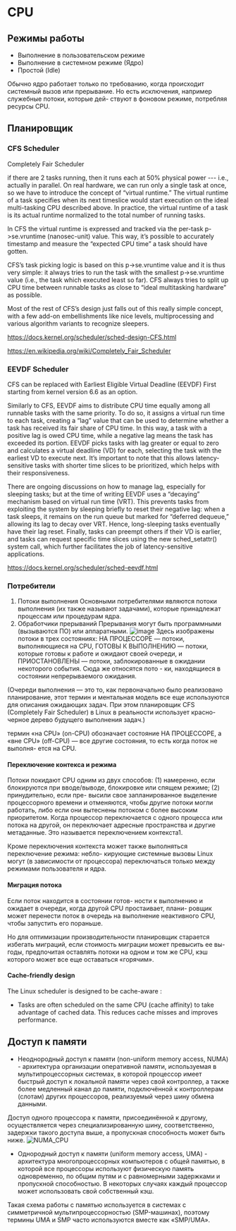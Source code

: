 # CPU
## Режимы работы
- Выполнение в пользовательском режиме
- Выполнение в системном режиме (Ядро)
- Простой (Idle)

Обычно ядро работает только по требованию, когда происходит системный вызов
или прерывание. Но есть исключения, например служебные потоки, которые дей-
ствуют в фоновом режиме, потребляя ресурсы CPU.

## Планировщик
### CFS Scheduler
Completely Fair Scheduler

if there are 2 tasks running, then it runs each at 50% physical power --- i.e., actually in parallel.
On real hardware, we can run only a single task at once, so we have to introduce the concept of “virtual runtime.” The virtual runtime of a task specifies when its next timeslice would start execution on the ideal multi-tasking CPU described above. In practice, the virtual runtime of a task is its actual runtime normalized to the total number of running tasks.

In CFS the virtual runtime is expressed and tracked via the per-task p->se.vruntime (nanosec-unit) value. This way, it’s possible to accurately timestamp and measure the “expected CPU time” a task should have gotten.

CFS’s task picking logic is based on this p->se.vruntime value and it is thus very simple: it always tries to run the task with the smallest p->se.vruntime value (i.e., the task which executed least so far). CFS always tries to split up CPU time between runnable tasks as close to “ideal multitasking hardware” as possible.

Most of the rest of CFS’s design just falls out of this really simple concept, with a few add-on embellishments like nice levels, multiprocessing and various algorithm variants to recognize sleepers.

https://docs.kernel.org/scheduler/sched-design-CFS.html

https://en.wikipedia.org/wiki/Completely_Fair_Scheduler
### EEVDF Scheduler
CFS can be replaced with Earliest Eligible Virtual Deadline (EEVDF) First starting from kernel version 6.6 as an option.

Similarly to CFS, EEVDF aims to distribute CPU time equally among all runnable tasks with the same priority. To do so, it assigns a virtual run time to each task, creating a “lag” value that can be used to determine whether a task has received its fair share of CPU time. In this way, a task with a positive lag is owed CPU time, while a negative lag means the task has exceeded its portion. EEVDF picks tasks with lag greater or equal to zero and calculates a virtual deadline (VD) for each, selecting the task with the earliest VD to execute next. It’s important to note that this allows latency-sensitive tasks with shorter time slices to be prioritized, which helps with their responsiveness.

There are ongoing discussions on how to manage lag, especially for sleeping tasks; but at the time of writing EEVDF uses a “decaying” mechanism based on virtual run time (VRT). This prevents tasks from exploiting the system by sleeping briefly to reset their negative lag: when a task sleeps, it remains on the run queue but marked for “deferred dequeue,” allowing its lag to decay over VRT. Hence, long-sleeping tasks eventually have their lag reset. Finally, tasks can preempt others if their VD is earlier, and tasks can request specific time slices using the new sched_setattr() system call, which further facilitates the job of latency-sensitive applications.

https://docs.kernel.org/scheduler/sched-eevdf.html
### Потребители
1. Потоки выполнения
Основными потребителями
являются потоки выполнения (их также называют задачами), которые принадлежат
процессам или процедурам ядра.
2. Обработчики прерываний
Прерывания могут быть программными (вызываются
ПО) или аппаратными.
![image](https://github.com/user-attachments/assets/88e8b508-54f7-4900-bcbc-38f433366a5a)
Здесь изображены потоки в трех состояниях: НА ПРОЦЕССОРЕ — потоки,
выполняющиеся на CPU, ГОТОВЫ К ВЫПОЛНЕНИЮ — потоки, которые
готовы к работе и ожидают своей очереди, и ПРИОСТАНОВЛЕНЫ — потоки,
заблокированные в ожидании некоторого события. Сюда же относятся пото -
ки, находящиеся в состоянии непрерываемого ожидания.

(Очереди выполнения — это то, как
первоначально было реализовано планирование, этот термин и ментальная модель
все еще используются для описания ожидающих задач. При этом планировщик
CFS (Completely Fair Scheduler) в Linux в реальности использует красно-черное
дерево будущего выполнения задач.)

 термин «на CPU» (оn-CPU) обозначает состояние НА ПРОЦЕССОРЕ,
а «вне CPU» (off-CPU) — все другие состояния, то есть когда поток не выполня-
ется на CPU.

#### Переключение контекса и режима
Потоки покидают CPU одним из двух способов: (1) намеренно, если блокируются
при вводе/выводе, блокировке или спящем режиме; (2) принудительно, если пре-
высили свое запланированное выделение процессорного времени и отменяются,
чтобы другие потоки могли работать, либо если они вытеснены потоком с более
высоким приоритетом. Когда процессор переключается с одного процесса или потока на другой, он переключает адресные пространства и другие метаданные.
Это называется переключением контекста1.

Кроме переключения контекста может также выполняться переключение режима: небло-
кирующие системные вызовы Linux могут (в зависимости от процессора) переключаться
только между режимами пользователя и ядра.

#### Миграция потока
Если поток находится в состоянии готов-
ности к выполнению и ожидает в очереди, когда другой CPU простаивает, плани-
ровщик может перенести поток в очередь на выполнение неактивного CPU, чтобы
запустить его пораньше.

Но для оптимизации производительности планировщик
старается избегать миграций, если стоимость миграции может превысить ее вы-
годы, предпочитая оставлять потоки на одном и том же CPU, кэш которого может
все еще оставаться «горячим».
#### Cache-friendly design
The Linux scheduler is designed to be cache-aware :
 - Tasks are often scheduled on the same CPU (cache affinity) to take advantage of cached data. This reduces cache misses and improves performance.
## Доступ к памяти
- Неоднородный доступ к памяти (non-uniform memory access, NUMA) - архитектура организации оперативной памяти, используемая в мультипроцессорных системах, в которой процессор имеет быстрый доступ к локальной памяти через свой контроллер, а также более медленный канал до памяти, подключённой к контроллерам (слотам) других процессоров, реализуемый через шину обмена данными.

Доступ одного процессора к памяти, присоединённой к другому, осуществляется через специализированную шину, соответственно, задержки такого доступа выше, а пропускная способность может быть ниже. 
![NUMA_CPU](https://github.com/user-attachments/assets/c9624b2b-0466-43e7-9765-e2342e61a8e9)

- Однородный доступ к памяти (uniform memory access, UMA) - архитектура многопроцессорных компьютеров с общей памятью, в которой все процессоры используют физическую память одновременно, по общим путям и с равномерными задержками и пропускной способностью. В некоторых случаях каждый процессор может использовать свой собственный кэш.

Такая схема работы с памятью используется в системах с симметричной мультипроцессорностью (SMP-машинах), поэтому термины UMA и SMP часто используются вместе как «SMP/UMA». 
